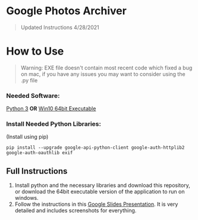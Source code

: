 # Google Photos Archiver

> Updated Instructions 4/28/2021

# How to Use
> Warning: EXE file doesn't contain most recent code which fixed a bug on mac, if you have any issues you may want to consider using the .py file
### Needed Software:
[Python 3](https://www.python.org/downloads/ "Python 3")
**OR**
[Win10 64bit Executable](https://github.com/NicholasDawson/GooglePhotosArchiver/raw/master/Google%20Photos%20Archiver.exe)

### Install Needed Python Libraries:
(Install using pip)

`pip install --upgrade google-api-python-client google-auth-httplib2 google-auth-oauthlib exif`

## Full Instructions
1. Install python and the necessary libraries and download this repository, or download the 64bit executable version of the application to run on windows.
2. Follow the instructions in this [Google Slides Presentation](https://docs.google.com/presentation/d/1nrNmM6iUSPXU5C9DjxG9gyaAAFKYXuMMeQVxqBYyRMM/edit?usp=sharing "Link"). It is very detailed and includes screenshots for everything.
